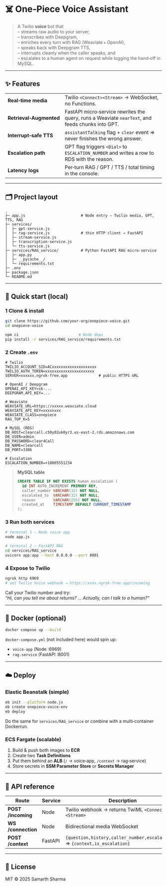 # ☠️ One‑Piece Voice Assistant

> A Twilio **voice** bot that  
> – streams raw audio to your server,  
> – transcribes with Deepgram,  
> – enriches every turn with RAG (Weaviate + OpenAI),  
> – speaks back with Deepgram TTS,  
> – interrupts cleanly when the caller speaks, and  
> – escalates to a human agent on request while logging the hand‑off in MySQL.

---

## ✨ Features
|  |  |
|---|---|
| **Real‑time media** | Twilio `<Connect><Stream>` → WebSocket, no Functions. |
| **Retrieval‑Augmented** | FastAPI micro‑service rewrites the query, runs a Weaviate `nearText`, and feeds chunks into GPT. |
| **Interrupt‑safe TTS** | `assistantTalking` flag + `clear` event ⇒ never finishes the wrong answer. |
| **Escalation path** | GPT flag triggers `<Dial>` to `ESCALATION_NUMBER` and writes a row to RDS with the reason. |
| **Latency logs** | Per‑turn RAG / GPT / TTS / total timing in the console. |

---

## 🗂️ Project layout

```
.
├─ app.js                         # Node entry – Twilio media, GPT, TTS, RAG
├─ services/
│  ├─ gpt-service.js
│  ├─ rag-service.js              # thin HTTP client → FastAPI
│  ├─ stream-service.js
│  ├─ transcription-service.js
│  └─ tts-service.js
├─ services/RAG_service/          # Python FastAPI RAG micro‑service
│  ├─ app.py
│  ├─ __pycache__/
│  └─ requirements.txt
├─ .env
├─ package.json
└─ README.md
```

---

## 🚀 Quick start (local)

### 1 Clone & install

```bash
git clone https://github.com/your‑org/onepiece‑voice.git
cd onepiece‑voice

npm ci                           # Node deps
pip install -r services/RAG_service/requirements.txt
```

### 2 Create `.env`

```env
# Twilio
TWILIO_ACCOUNT_SID=ACxxxxxxxxxxxxxxxxxxxx
TWILIO_AUTH_TOKEN=xxxxxxxxxxxxxxxxxxxxxx
SERVER=xxxxxx.ngrok-free.app              # public HTTPS URL

# OpenAI / Deepgram
OPENAI_API_KEY=sk-...
DEEPGRAM_API_KEY=...

# Weaviate
WEAVIATE_URL=https://xxxxx.weaviate.cloud
WEAVIATE_API_KEY=xxxxxxxx
WEAVIATE_CLASS=onepiece
RAG_TOP_K=5

# MySQL (RDS)
DB_HOST=clearcall.c50y02uk0yr3.us-east-2.rds.amazonaws.com
DB_USER=admin
DB_PASSWORD=clear4Call
DB_NAME=clearcall
DB_PORT=3306

# Escalation
ESCALATION_NUMBER=+18005551234
```

> **MySQL table**  
> ```sql
> CREATE TABLE IF NOT EXISTS human_escalation (
>   id INT AUTO_INCREMENT PRIMARY KEY,
>   caller_number VARCHAR(32) NOT NULL,
>   escalated_to  VARCHAR(32) NOT NULL,
>   reason        VARCHAR(255) NOT NULL,
>   created_at    TIMESTAMP DEFAULT CURRENT_TIMESTAMP
> );
> ```

### 3 Run both services

```bash
# terminal 1 – Node voice app
node app.js

# terminal 2 – FastAPI RAG
cd services/RAG_service
uvicorn app:app --host 0.0.0.0 --port 8001
```

### 4 Expose to Twilio

```bash
ngrok http 6969
# set Twilio Voice webhook → https://xxxx.ngrok-free.app/incoming
```

Call your Twilio number and try:  
*“Hi, can you tell me about returns? … Actually, can I talk to a human?”*

---

## 🐳 Docker (optional)

```bash
docker compose up --build
```

`docker-compose.yml` (not included here) would spin up:

* `voice-app` (Node :6969)  
* `rag-service` (FastAPI :8001)

---

## ☁️ Deploy

### Elastic Beanstalk (simple)

```bash
eb init --platform node.js
eb create onepiece‑voice‑env
eb deploy
```
Do the same for `services/RAG_service` or combine with a multi‑container Dockerrun.

### ECS Fargate (scalable)

1. Build & push both images to **ECR**  
2. Create two **Task Definitions**  
3. Put them behind an **ALB** (`/` → voice‑app, `/context` → rag‑service)  
4. Store secrets in **SSM Parameter Store** or **Secrets Manager**

---

## 📡 API reference

| Route | Service | Description |
|-------|---------|-------------|
| **POST /incoming** | Node | Twilio webhook → returns TwiML `<Connect><Stream>` |
| **WS /connection** | Node | Bidirectional media WebSocket |
| **POST /context**  | FastAPI | `{question,history,caller_number,escalated_to}` ⇒ `{context,is_escalation}` |

---

## 📝 License
MIT © 2025 Samarth Sharma
